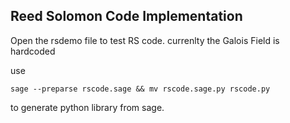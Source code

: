 ## Reed Solomon Code Implementation

Open the rsdemo file to test RS code.
currenlty the Galois Field is hardcoded

use 
```
sage --preparse rscode.sage && mv rscode.sage.py rscode.py 
```

to generate python library from sage.

